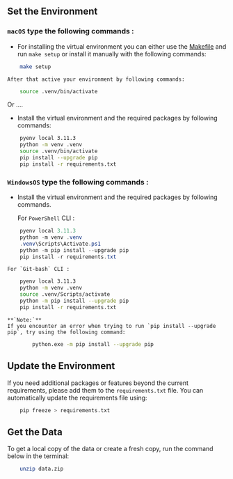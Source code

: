 
## Set the Environment

### **`macOS`** type the following commands : 

- For installing the virtual environment you can either use the [Makefile](Makefile) and run `make setup` or install it manually with the following commands:

```BASH
    make setup
```
    After that active your environment by following commands:
```BASH
    source .venv/bin/activate
```
Or ....

- Install the virtual environment and the required packages by following commands:


```BASH
    pyenv local 3.11.3
    python -m venv .venv
    source .venv/bin/activate
    pip install --upgrade pip
    pip install -r requirements.txt
```

### **`WindowsOS`** type the following commands :

- Install the virtual environment and the required packages by following commands.

   For `PowerShell` CLI :

```PowerShell
    pyenv local 3.11.3
    python -m venv .venv
    .venv\Scripts\Activate.ps1
    python -m pip install --upgrade pip
    pip install -r requirements.txt
```

    For `Git-bash` CLI :
  
```BASH
    pyenv local 3.11.3
    python -m venv .venv
    source .venv/Scripts/activate
    python -m pip install --upgrade pip
    pip install -r requirements.txt
```

    **`Note:`**
    If you encounter an error when trying to run `pip install --upgrade pip`, try using the following command:
```Bash
        python.exe -m pip install --upgrade pip
```


## Update the Environment

If you need additional packages or features beyond the current requirements, please add them to the `requirements.txt` file. You can automatically update the requirements file using:

```BASH
    pip freeze > requirements.txt
```

## Get the Data

To get a local copy of the data or create a fresh copy, run the command below in the terminal:

```bash
    unzip data.zip
````
